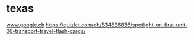 # texas
www.google.ch
https://quizlet.com/ch/834836836/spotlight-on-first-unit-06-transport-travel-flash-cards/
